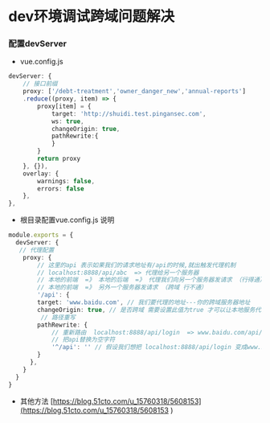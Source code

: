 

# dev环境调试跨域问题解决

### 配置devServer
- vue.config.js
```ts
devServer: {
    // 接口前缀
    proxy: ['/debt-treatment','owner_danger_new','annual-reports']
    .reduce((proxy, item) => {
        proxy[item] = {
            target: 'http://shuidi.test.pingansec.com',
            ws: true,
            changeOrigin: true,
            pathRewrite:{
            }
        }
        return proxy
    }, {}),
    overlay: {
        warnings: false,
        errors: false
    },
},
```
- 根目录配置vue.config.js 说明
```ts
module.exports = {
  devServer: {
   // 代理配置
    proxy: {
        // 这里的api 表示如果我们的请求地址有/api的时候,就出触发代理机制
        // localhost:8888/api/abc  => 代理给另一个服务器
        // 本地的前端  =》 本地的后端  =》 代理我们向另一个服务器发请求 （行得通）
        // 本地的前端  =》 另外一个服务器发请求 （跨域 行不通）
        '/api': {
        target: 'www.baidu.com', // 我们要代理的地址---你的跨域服务器地址
        changeOrigin: true, // 是否跨域 需要设置此值为true 才可以让本地服务代理我们发出请求
         // 路径重写
        pathRewrite: {
            // 重新路由  localhost:8888/api/login  => www.baidu.com/api/login
            // 把api替换为空字符
            '^/api': '' // 假设我们想把 localhost:8888/api/login 变成www.baidu.com/login 就需要这么做 
        }
      },
    }
  }
}
```

- 其他方法 [https://blog.51cto.com/u_15760318/5608153](https://blog.51cto.com/u_15760318/5608153  )

